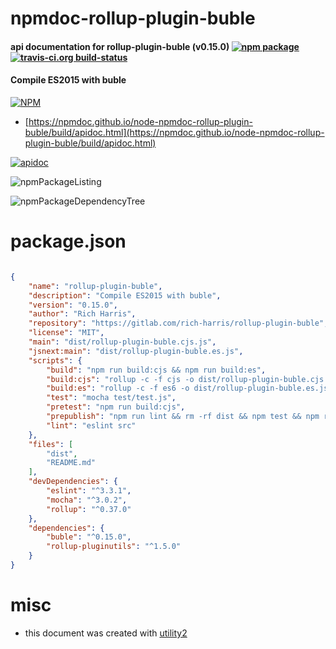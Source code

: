# npmdoc-rollup-plugin-buble

#### api documentation for  rollup-plugin-buble (v0.15.0)  [![npm package](https://img.shields.io/npm/v/npmdoc-rollup-plugin-buble.svg?style=flat-square)](https://www.npmjs.org/package/npmdoc-rollup-plugin-buble) [![travis-ci.org build-status](https://api.travis-ci.org/npmdoc/node-npmdoc-rollup-plugin-buble.svg)](https://travis-ci.org/npmdoc/node-npmdoc-rollup-plugin-buble)

#### Compile ES2015 with buble

[![NPM](https://nodei.co/npm/rollup-plugin-buble.png?downloads=true&downloadRank=true&stars=true)](https://www.npmjs.com/package/rollup-plugin-buble)

- [https://npmdoc.github.io/node-npmdoc-rollup-plugin-buble/build/apidoc.html](https://npmdoc.github.io/node-npmdoc-rollup-plugin-buble/build/apidoc.html)

[![apidoc](https://npmdoc.github.io/node-npmdoc-rollup-plugin-buble/build/screenCapture.buildCi.browser.%252Ftmp%252Fbuild%252Fapidoc.html.png)](https://npmdoc.github.io/node-npmdoc-rollup-plugin-buble/build/apidoc.html)

![npmPackageListing](https://npmdoc.github.io/node-npmdoc-rollup-plugin-buble/build/screenCapture.npmPackageListing.svg)

![npmPackageDependencyTree](https://npmdoc.github.io/node-npmdoc-rollup-plugin-buble/build/screenCapture.npmPackageDependencyTree.svg)



# package.json

```json

{
    "name": "rollup-plugin-buble",
    "description": "Compile ES2015 with buble",
    "version": "0.15.0",
    "author": "Rich Harris",
    "repository": "https://gitlab.com/rich-harris/rollup-plugin-buble",
    "license": "MIT",
    "main": "dist/rollup-plugin-buble.cjs.js",
    "jsnext:main": "dist/rollup-plugin-buble.es.js",
    "scripts": {
        "build": "npm run build:cjs && npm run build:es",
        "build:cjs": "rollup -c -f cjs -o dist/rollup-plugin-buble.cjs.js",
        "build:es": "rollup -c -f es6 -o dist/rollup-plugin-buble.es.js",
        "test": "mocha test/test.js",
        "pretest": "npm run build:cjs",
        "prepublish": "npm run lint && rm -rf dist && npm test && npm run build:es",
        "lint": "eslint src"
    },
    "files": [
        "dist",
        "README.md"
    ],
    "devDependencies": {
        "eslint": "^3.3.1",
        "mocha": "^3.0.2",
        "rollup": "^0.37.0"
    },
    "dependencies": {
        "buble": "^0.15.0",
        "rollup-pluginutils": "^1.5.0"
    }
}
```



# misc
- this document was created with [utility2](https://github.com/kaizhu256/node-utility2)
